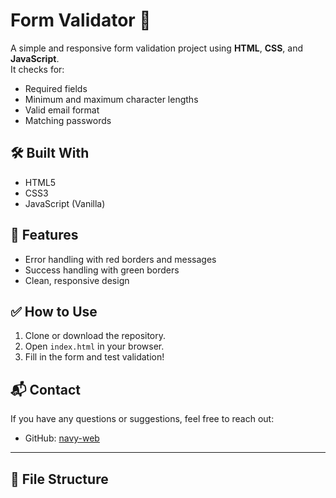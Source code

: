 # Form Validator 📝

A simple and responsive form validation project using **HTML**, **CSS**, and **JavaScript**.  
It checks for:
- Required fields
- Minimum and maximum character lengths
- Valid email format
- Matching passwords



## 🛠️ Built With

- HTML5
- CSS3
- JavaScript (Vanilla)


## 🧠 Features

- Error handling with red borders and messages
- Success handling with green borders
- Clean, responsive design

## ✅ How to Use

1. Clone or download the repository.
2. Open `index.html` in your browser.
3. Fill in the form and test validation!

## 📬 Contact

If you have any questions or suggestions, feel free to reach out:
- GitHub: [navy-web](https://github.com/navy-web)

---



## 📂 File Structure

